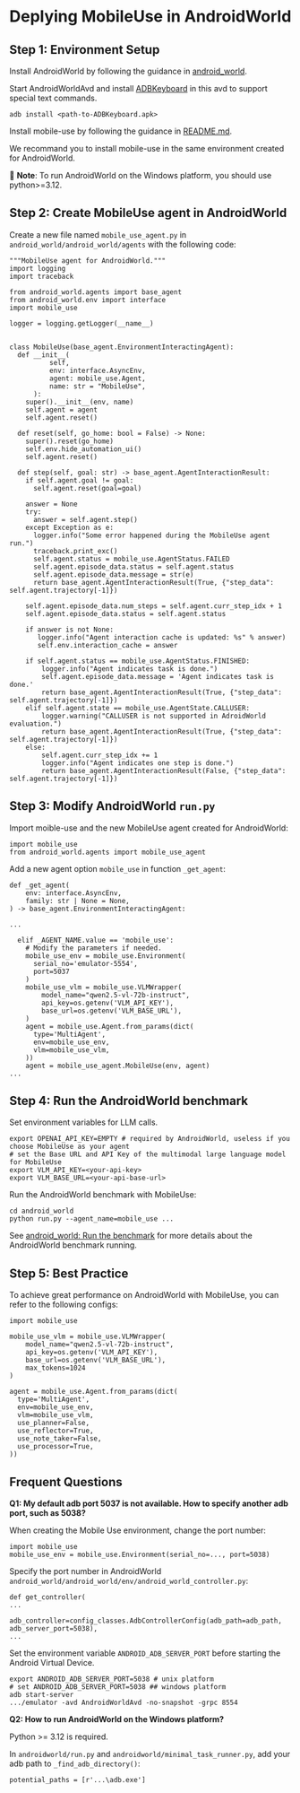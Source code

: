 # Deplying MobileUse in AndroidWorld

## Step 1: Environment Setup

Install AndroidWorld by following the guidance in [android_world](https://github.com/google-research/android_world).

Start AndroidWorldAvd and install [ADBKeyboard](https://github.com/senzhk/ADBKeyBoard) in this avd to support special text commands.
```
adb install <path-to-ADBKeyboard.apk>
```

Install mobile-use by following the guidance in [README.md](../README.md).

We recommand you to install mobile-use in the same environment created for AndroidWorld.

📌 **Note**: To run AndroidWorld on the Windows platform, you should use python>=3.12.

## Step 2: Create MobileUse agent in AndroidWorld

Create a new file named `mobile_use_agent.py` in `android_world/android_world/agents` with the following code:
```
"""MobileUse agent for AndroidWorld."""
import logging
import traceback

from android_world.agents import base_agent
from android_world.env import interface
import mobile_use

logger = logging.getLogger(__name__)


class MobileUse(base_agent.EnvironmentInteractingAgent):
  def __init__(
          self, 
          env: interface.AsyncEnv,
          agent: mobile_use.Agent,
          name: str = "MobileUse",
      ):
    super().__init__(env, name)
    self.agent = agent
    self.agent.reset()

  def reset(self, go_home: bool = False) -> None:
    super().reset(go_home)
    self.env.hide_automation_ui()
    self.agent.reset()

  def step(self, goal: str) -> base_agent.AgentInteractionResult:
    if self.agent.goal != goal:
      self.agent.reset(goal=goal)

    answer = None
    try:
      answer = self.agent.step()
    except Exception as e:
      logger.info("Some error happened during the MobileUse agent run.")
      traceback.print_exc()
      self.agent.status = mobile_use.AgentStatus.FAILED
      self.agent.episode_data.status = self.agent.status
      self.agent.episode_data.message = str(e)
      return base_agent.AgentInteractionResult(True, {"step_data": self.agent.trajectory[-1]})

    self.agent.episode_data.num_steps = self.agent.curr_step_idx + 1
    self.agent.episode_data.status = self.agent.status

    if answer is not None:
       logger.info("Agent interaction cache is updated: %s" % answer)
       self.env.interaction_cache = answer

    if self.agent.status == mobile_use.AgentStatus.FINISHED:
        logger.info("Agent indicates task is done.")
        self.agent.episode_data.message = 'Agent indicates task is done.'
        return base_agent.AgentInteractionResult(True, {"step_data": self.agent.trajectory[-1]})
    elif self.agent.state == mobile_use.AgentState.CALLUSER:
        logger.warning("CALLUSER is not supported in AdroidWorld evaluation.")
        return base_agent.AgentInteractionResult(True, {"step_data": self.agent.trajectory[-1]})
    else:
        self.agent.curr_step_idx += 1
        logger.info("Agent indicates one step is done.")
        return base_agent.AgentInteractionResult(False, {"step_data": self.agent.trajectory[-1]})
```

## Step 3: Modify AndroidWorld `run.py`
Import moible-use and the new MobileUse agent created for AndroidWorld:
```
import mobile_use
from android_world.agents import mobile_use_agent
```

Add a new agent option `mobile_use` in function `_get_agent`:
```
def _get_agent(
    env: interface.AsyncEnv,
    family: str | None = None,
) -> base_agent.EnvironmentInteractingAgent:

...

  elif _AGENT_NAME.value == 'mobile_use':
    # Modify the parameters if needed.
    mobile_use_env = mobile_use.Environment(
      serial_no='emulator-5554', 
      port=5037
    )
    mobile_use_vlm = mobile_use.VLMWrapper(
        model_name="qwen2.5-vl-72b-instruct", 
        api_key=os.getenv('VLM_API_KEY'),
        base_url=os.getenv('VLM_BASE_URL'),
    )
    agent = mobile_use.Agent.from_params(dict(
      type='MultiAgent',
      env=mobile_use_env, 
      vlm=mobile_use_vlm, 
    ))
    agent = mobile_use_agent.MobileUse(env, agent)
...
```

## Step 4: Run the AndroidWorld benchmark
Set environment variables for LLM calls.
```
export OPENAI_API_KEY=EMPTY # required by AndroidWorld, useless if you choose MobileUse as your agent
# set the Base URL and API Key of the multimodal large language model for MobileUse
export VLM_API_KEY=<your-api-key>
export VLM_BASE_URL=<your-api-base-url>
```

Run the AndroidWorld benchmark with MobileUse:
```
cd android_world
python run.py --agent_name=mobile_use ...
```
See [android_world: Run the benchmark](https://github.com/google-research/android_world?tab=readme-ov-file#run-the-benchmark) for more details about the AndroidWorld benchmark running.

## Step 5: Best Practice
To achieve great performance on AndroidWorld with MobileUse, you can refer to the following configs:
```
import mobile_use

mobile_use_vlm = mobile_use.VLMWrapper(
    model_name="qwen2.5-vl-72b-instruct",
    api_key=os.getenv('VLM_API_KEY'),
    base_url=os.getenv('VLM_BASE_URL'),
    max_tokens=1024
)

agent = mobile_use.Agent.from_params(dict(
  type='MultiAgent',
  env=mobile_use_env,
  vlm=mobile_use_vlm,
  use_planner=False,
  use_reflector=True,
  use_note_taker=False,
  use_processor=True,
))
```

## Frequent Questions
**Q1: My default adb port 5037 is not available. How to specify another adb port, such as 5038?**

When creating the Mobile Use environment, change the port number:
```
import mobile_use
mobile_use_env = mobile_use.Environment(serial_no=..., port=5038)
```

Specify the port number in AndroidWorld `android_world/android_world/env/android_world_controller.py`:
```
def get_controller(
...
          adb_controller=config_classes.AdbControllerConfig(adb_path=adb_path, adb_server_port=5038),
...
```

Set the environment variable `ANDROID_ADB_SERVER_PORT` before starting the Android Virtual Device.
```
export ANDROID_ADB_SERVER_PORT=5038 # unix platform
# set ANDROID_ADB_SERVER_PORT=5038 ## windows platform
adb start-server
.../emulator -avd AndroidWorldAvd -no-snapshot -grpc 8554
```

**Q2: How to run AndroidWorld on the Windows platform?**

Python >= 3.12 is required.

In `androidworld/run.py` and `androidworld/minimal_task_runner.py`, add your adb path to `_find_adb_directory()`:
```
potential_paths = [r'...\adb.exe']
```

